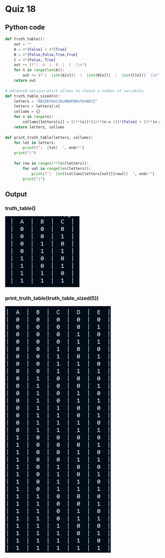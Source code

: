 # Quiz 18
## Python code
```python
def truth_table():
    out = ""
    A = 4*[False] + 4*[True]
    B = 2*[False,False,True,True]
    C = 4*[False, True]
    out += (f"|  A  |  B  |  C  |\n")
    for n in range(len(A)):
        out += (f"|  {int(A[n])}  |  {int(B[n])}  |  {int(C[n])}  |\n")
    return out

# advanced version which allows to choose a number of variables
def truth_table_sized(n):
    letters = "ABCDEFGHIJKLMNOPQRSTUVWXYZ"
    letters = letters[:n]
    collums = {}
    for x in range(n):
        collums[letters[x]] = (2**(x))*((2**(n-x-1))*[False] + (2**(n-x-1))*[True])
    return letters, collums

def print_truth_table(letters, collums):
    for let in letters:
        print(f"|  {let}  ", end="")
    print("|")

    for row in range(2**len(letters)):
        for val in range(len(letters)):
            print(f"|  {int(collums[letters[val]][row])}  ", end="")
        print("|")

```

## Output
### truth_table()
![](/assets/q18a.png)

### print_truth_table(truth_table_sized(5))
![](/assets/q18b.png)

